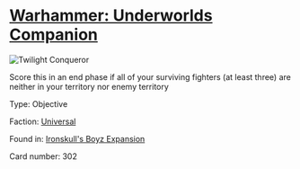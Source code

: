 # [Warhammer: Underworlds Companion](https://guidokessels.github.io/wh-underworlds)

  

![Twilight Conqueror](https://warhammerunderworlds.com/wp-content/uploads/sites/6/2017/12/302_ENG-Twilight-Conqueror.png)

Score this in an end phase if all of your surviving fighters (at least three) are neither in your territory nor enemy territory

Type: Objective

Faction: [Universal](https://guidokessels.github.io/wh-underworlds/factions/universal)

Found in: [Ironskull's Boyz Expansion](https://guidokessels.github.io/wh-underworlds/locations/ironskulls-boyz-expansion)

Card number: 302
